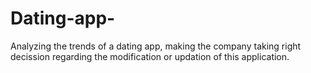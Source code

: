 # Dating-app-
Analyzing the trends of a dating app, making the company taking right decission regarding the modification or updation of this application.
